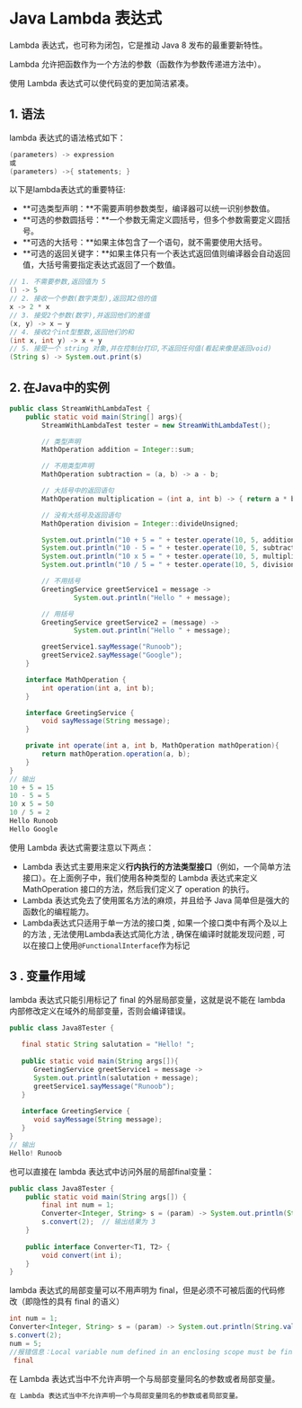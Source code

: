 # Java Lambda 表达式

Lambda 表达式，也可称为闭包，它是推动 Java 8 发布的最重要新特性。

Lambda 允许把函数作为一个方法的参数（函数作为参数传递进方法中）。

使用 Lambda 表达式可以使代码变的更加简洁紧凑。

## 1. 语法

lambda 表达式的语法格式如下：

```java
(parameters) -> expression
或
(parameters) ->{ statements; }
```

以下是lambda表达式的重要特征:

- **可选类型声明：**不需要声明参数类型，编译器可以统一识别参数值。
- **可选的参数圆括号：**一个参数无需定义圆括号，但多个参数需要定义圆括号。
- **可选的大括号：**如果主体包含了一个语句，就不需要使用大括号。
- **可选的返回关键字：**如果主体只有一个表达式返回值则编译器会自动返回值，大括号需要指定表达式返回了一个数值。

```java
// 1. 不需要参数,返回值为 5  
() -> 5  
// 2. 接收一个参数(数字类型),返回其2倍的值  
x -> 2 * x  
// 3. 接受2个参数(数字),并返回他们的差值  
(x, y) -> x – y  
// 4. 接收2个int型整数,返回他们的和  
(int x, int y) -> x + y  
// 5. 接受一个 string 对象,并在控制台打印,不返回任何值(看起来像是返回void)  
(String s) -> System.out.print(s)
```

## 2. 在Java中的实例

```java
public class StreamWithLambdaTest {
    public static void main(String[] args){
        StreamWithLambdaTest tester = new StreamWithLambdaTest();

        // 类型声明
        MathOperation addition = Integer::sum;

        // 不用类型声明
        MathOperation subtraction = (a, b) -> a - b;

        // 大括号中的返回语句
        MathOperation multiplication = (int a, int b) -> { return a * b; };

        // 没有大括号及返回语句
        MathOperation division = Integer::divideUnsigned;

        System.out.println("10 + 5 = " + tester.operate(10, 5, addition));
        System.out.println("10 - 5 = " + tester.operate(10, 5, subtraction));
        System.out.println("10 x 5 = " + tester.operate(10, 5, multiplication));
        System.out.println("10 / 5 = " + tester.operate(10, 5, division));

        // 不用括号
        GreetingService greetService1 = message ->
                System.out.println("Hello " + message);

        // 用括号
        GreetingService greetService2 = (message) ->
                System.out.println("Hello " + message);

        greetService1.sayMessage("Runoob");
        greetService2.sayMessage("Google");
    }

    interface MathOperation {
        int operation(int a, int b);
    }

    interface GreetingService {
        void sayMessage(String message);
    }

    private int operate(int a, int b, MathOperation mathOperation){
        return mathOperation.operation(a, b);
    }
}
// 输出
10 + 5 = 15
10 - 5 = 5
10 x 5 = 50
10 / 5 = 2
Hello Runoob
Hello Google
```



使用 Lambda 表达式需要注意以下两点：

- Lambda 表达式主要用来定义**行内执行的方法类型接口**（例如，一个简单方法接口）。在上面例子中，我们使用各种类型的 Lambda 表达式来定义 MathOperation 接口的方法，然后我们定义了 operation 的执行。
- Lambda 表达式免去了使用匿名方法的麻烦，并且给予 Java 简单但是强大的函数化的编程能力。
- Lambda表达式只适用于单一方法的接口类 , 如果一个接口类中有两个及以上的方法 , 无法使用Lambda表达式简化方法 , 确保在编译时就能发现问题 , 可以在接口上使用`@FunctionalInterface`作为标记

## 3 . 变量作用域

lambda 表达式只能引用标记了 final 的外层局部变量，这就是说不能在 lambda 内部修改定义在域外的局部变量，否则会编译错误。

```java
public class Java8Tester {
 
   final static String salutation = "Hello! ";
   
   public static void main(String args[]){
      GreetingService greetService1 = message -> 
      System.out.println(salutation + message);
      greetService1.sayMessage("Runoob");
   }
    
   interface GreetingService {
      void sayMessage(String message);
   }
}
// 输出
Hello! Runoob
```

也可以直接在 lambda 表达式中访问外层的局部final变量：

```java
public class Java8Tester {
    public static void main(String args[]) {
        final int num = 1;
        Converter<Integer, String> s = (param) -> System.out.println(String.valueOf(param + num));
        s.convert(2);  // 输出结果为 3
    }
 
    public interface Converter<T1, T2> {
        void convert(int i);
    }
}
```

lambda 表达式的局部变量可以不用声明为 final，但是必须不可被后面的代码修改（即隐性的具有 final 的语义）

```java
int num = 1;  
Converter<Integer, String> s = (param) -> System.out.println(String.valueOf(param + num));
s.convert(2);
num = 5;  
//报错信息：Local variable num defined in an enclosing scope must be final or effectively 
 final
```

在 Lambda 表达式当中不允许声明一个与局部变量同名的参数或者局部变量。

```java
在 Lambda 表达式当中不允许声明一个与局部变量同名的参数或者局部变量。
```

